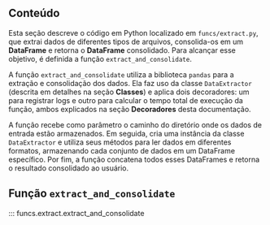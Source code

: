 ## Conteúdo

Esta seção descreve o código em Python localizado em `funcs/extract.py`, que extrai dados de diferentes tipos de arquivos, consolida-os em um **DataFrame** e retorna o **DataFrame** consolidado. Para alcançar esse objetivo, é definida a função `extract_and_consolidate`.

A função `extract_and_consolidate` utiliza a biblioteca `pandas` para a extração e consolidação dos dados. Ela faz uso da classe `DataExtractor` (descrita em detalhes na seção **Classes**) e aplica dois decoradores: um para registrar logs e outro para calcular o tempo total de execução da função, ambos explicados na seção **Decoradores** desta documentação.

A função recebe como parâmetro o caminho do diretório onde os dados de entrada estão armazenados. Em seguida, cria uma instância da classe `DataExtractor` e utiliza seus métodos para ler dados em diferentes formatos, armazenando cada conjunto de dados em um DataFrame específico. Por fim, a função concatena todos esses DataFrames e retorna o resultado consolidado ao usuário.

## Função `extract_and_consolidate`

::: funcs.extract.extract_and_consolidate
